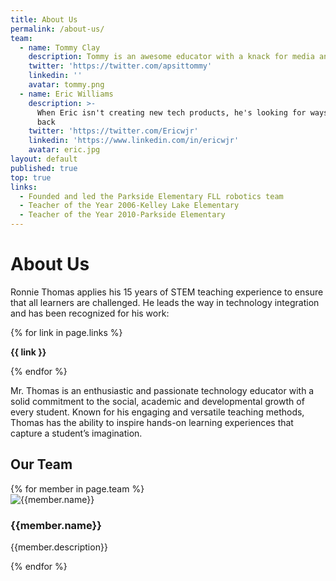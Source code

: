 ```yaml
---
title: About Us
permalink: /about-us/
team:
  - name: Tommy Clay
    description: Tommy is an awesome educator with a knack for media and design
    twitter: 'https://twitter.com/apsittommy'
    linkedin: ''
    avatar: tommy.png
  - name: Eric Williams
    description: >-
      When Eric isn't creating new tech products, he's looking for ways to give
      back
    twitter: 'https://twitter.com/Ericwjr'
    linkedin: 'https://www.linkedin.com/in/ericwjr'
    avatar: eric.jpg
layout: default
published: true
top: true
links:
  - Founded and led the Parkside Elementary FLL robotics team
  - Teacher of the Year 2006-Kelley Lake Elementary
  - Teacher of the Year 2010-Parkside Elementary
---
```

<div class = 'fulls workshops' id = 'about'>
  <div class = 'flex-in overlay'>
    <div class = 'tripple'>
      <h1>About Us</h1>
    </div>
  </div>
</div>
<div class = 'dull flex-in'>
  <div class = 'child tripple'>
     <p>Ronnie Thomas applies his 15 years of STEM teaching experience to ensure that all learners are challenged. He leads the way in technology integration and has been recognized for his work:</p>
    <div class = 'left links'>
     {% for link in page.links %}
     <p><i class = 'icon icon-check'></i> <strong>{{ link }}</strong></p>
    {% endfor %}
    </div>
    <p> Mr. Thomas is an enthusiastic and passionate technology educator with a solid commitment to the social, academic and developmental growth of every student. Known for his engaging and versatile teaching methods, Thomas has the ability to inspire hands-on learning experiences that capture a student’s imagination.</p>
  </div>
</div>
<div class = 'bright'>
  <h2>Our Team</h2>
  <div class = 'flex team'>
    {% for member in page.team %}
      <div class = 'duo member'>
        <img src = '{{site.baseurl}}/assets/{{member.avatar}}' alt = '{{member.name}}'>
        <h3>{{member.name}}</h3>
        <div class = 'icons'>
          <span><a href = '{{member.linkedin}}' target = '_blank' class = 'linkedin'><i class = 'icon icon-linkedin'></i></a></span>
          <span><a href = '{{member.twitter}}' target = '_blank' class = 'twitter'><i class = 'icon icon-twitter'></i></a></span>
        </div>
        <p class = 'center'>{{member.description}}</p>
      </div> 
    {% endfor %}
  </div>
</div>
